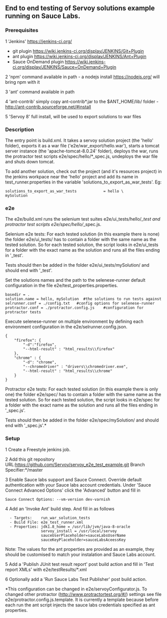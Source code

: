 ## End to end testing of Servoy solutions example running on Sauce Labs.

### Prerequisites 

1 'Jenkins' https://jenkins-ci.org/
  - git plugin https://wiki.jenkins-ci.org/display/JENKINS/Git+Plugin
  - ant plugin https://wiki.jenkins-ci.org/display/JENKINS/Ant+Plugin
  - Sauce OnDemand plugin https://wiki.jenkins-ci.org/display/JENKINS/Sauce+OnDemand+Plugin

2 'npm' command available in path - a nodejs install https://nodejs.org/ will bring npm with it

3 'ant' command available in path

4 'ant-contrib' simply copy ant-contrib*.jar to the $ANT_HOME/lib/ folder - http://ant-contrib.sourceforge.net/#install

5 'Servoy 8' full install, will be used to export solutions to war files

### Description

The entry point is build.xml. It takes a servoy solution project (the 'hello' folder), exports it as a war file ('e2e/war_export/hello.war'), starts a tomcat server instance (the 'apache-tomcat-8.0.24' folder),  deploys the war, runs the protractor test scripts e2e/spec/hello/*_spec.js, undeploys the war file and shuts down tomcat.

To add another solution, check out the project (and it's resources project) in the jenkins workpace near the 'hello' project and add its name in test_runner.properties in the variable 'solutions_to_export_as_war_tests'. Eg:

```
solutions_to_export_as_war_tests			= hello \
mySolution
```

### e2e

The e2e/build.xml runs the selenium test suites e2e/ui_tests/hello/*_test and protractor test scripts e2e/spec/hello/*_spec.js.

Selenium e2e tests: For each tested solution (in this example there is none) the folder e2e/ui_tests/ has to contain a folder with the same name as the tested solution. So for each tested solution, the script looks in e2e/ui_tests for a folder with the exact name as the solution and runs all the files ending in '_test'.

Tests should then be added in the folder e2e/ui_tests/mySolution/ and should end with '_test'.

Set the solutions names and the path to the selenese-runner default configuration in the file e2e/test_properties.properties.

```
basedir = .
solution.name = hello, mySolution  #the solutions to run tests against
selrunner.conf = ./config.txt   #config options for selenese-runner
protractor.conf = ./protractor.config.js    #configuration for protractor tests
```

Execute selenese-runner on multiple environment by defining each environment configuration in the e2e/selrunner.config.json.

```
{
    "firefox": {
        "-d":"firefox",
        "--html-result" : "html_results\\firefox"
    },
    "chrome" : {
        "-d": "chrome",
        "--chromedriver" : "drivers\\chromedriver.exe",
        "--html-result" : "html_results\\chrome"
    }
}
```

Protractor e2e tests: For each tested solution (in this example there is only one) the folder e2e/spec/ has to contain a folder with the same name as the tested solution. So for each tested solution, the script looks in e2e/spec for a folder with the exact name as the solution and runs all the files ending in '_spec.js'.

Tests should then be added in the folder e2e/spec/mySolution/ and should end with '_spec.js'.*


### Setup

1 Create a Freestyle jenkins job.

2 Add this git repository URL:https://github.com/Servoy/servoy_e2e_test_example.git Branch Specifier:*/master

3 Enable Sauce labs support and Sauce Connect. Override default authentication with your Sauce labs account credentials. Under 'Sauce Connect Advanced Options' click the 'Advanced' button and fill in 
```
Sauce Connect Options: --vm-version dev-varnish
```

4 Add an 'Invoke Ant' build step. And fill in as follows
```
  - Targets: 	run_war_solution_tests
  - Build File: e2e_test_runner.xml
  - Properties: jdk1.8_home = /usr/lib/jvm/java-8-oracle
				servoy_install = /usr/local/servoy
				sauceUserPlaceholder=sauceLabsUserName
				sauceKeyPlaceholder=sauceLabsAceessKey
```
Note: The values for the ant properties are provided as an example, they should be customised to match your instalation and Sauce Labs account.

5 Add a 'Publish JUnit test result report' post build action and fill in 'Test report XMLs' with 
e2e/testResults/*.xml

6 Optionally add a 'Run Sauce Labs Test Publisher' post build action.

*This configuration can be changed in e2e/servoyConfigurator.js. To changed other protractor (http://www.protractortest.org/#/) settings see file e2e/protractor.config.js.template. It is currently a template because before each run the ant script injects the sauce labs credentials specified as ant properties.